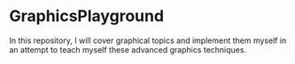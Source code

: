 # GraphicsPlayground
In this repository, I will cover graphical topics and implement them myself in an attempt to teach myself these advanced graphics techniques.
